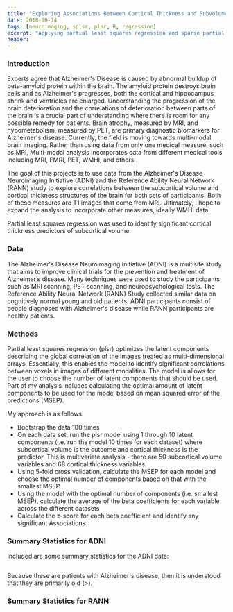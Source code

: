 ```yaml
---
title: "Exploring Associations Between Cortical Thickness and Subvolume Measures Using Partial Least Squares Regression and Sparse Partial Least Squares Regression"
date: 2018-10-14
tags: [neuroimaging, splsr, plsr, R, regression]
excerpt: "Applying partial least squares regression and sparse partial least squares regression to the Alzheimer's Disease Neuroimaging Initiative data to identify networks of correlations between cortical thickness measures and subcortical volume measures"
header:
---
```


### Introduction
Experts agree that Alzheimer's Disease is caused by abnormal buildup of beta-amyloid protein within the brain. The amyloid protein destroys brain cells and as Alzheimer's progresses, both the cortical and hippocampus shrink and ventricles are enlarged. Understanding the progression of the brain deterioration and the correlations of deterioration between parts of the brain is a crucial part of understanding where there is room for any possible remedy for patients. Brain atrophy, measured by MRI, and hypometabolism, measured by PET, are primary diagnostic biomarkers for Alzheimer's disease. Currently, the field is moving towards multi-modal brain imaging. Rather than using data from only one medical measure, such as MRI, Multi-modal analysis incorporates data from different medical tools including MRI, FMRI, PET, WMHI, and others.

The goal of this projects is to use data from the Alzheimer's Disease Neuroimaging Initiative (ADNI) and the Reference Ability Neural Network (RANN) study to explore correlations between the subcortical volume and cortical thickness structures of the brain for both sets of participants. Both of these measures are T1 images that come from MRI. Ultimately, I hope to expand the analysis to incorporate other measures, ideally WMHI data.

Partial least squares regression was used to identify significant cortical thickness predictors of subcortical volume.

### Data
The Alzheimer's Disease Neuroimaging Initiative (ADNI) is a multisite study that aims to improve clinical trials for the prevention and treatment of Alzheimer’s disease. Many techniques were used to study the participants such as MRI scanning, PET scanning, and neuropsychological tests. The Reference Ability Neural Network (RANN) Study collected similar data on cognitively normal young and old patients. ADNI participants consist of people diagnosed with Alzheimer's disease while RANN participants are healthy patients.

### Methods
Partial least squares regression (plsr) optimizes the latent components describing the global correlation of the images treated as multi-dimensional arrays. Essentially, this enables the model to identify significant correlations between voxels in images of different modalities. The model is allows for the user to choose the number of latent components that should be used. Part of my analysis includes calculating the optimal amount of latent components to be used for the model based on mean squared error of the predictions (MSEP).

My approach is as follows:

* Bootstrap the data 100 times
* On each data set, run the plsr model using 1 through 10 latent components (i.e. run the model 10 times for each dataset) where subcortical volume is the outcome and cortical thickness is the predictor. This is multivariate analysis - there are 50 subcortical volume variables and 68 cortical thickness variables.
* Using 5-fold cross validation, calculate the MSEP for each model and choose the optimal number of components based on that with the smallest MSEP
* Using the model with the optimal number of components (i.e. smallest MSEP), calculate the average of the beta coefficients for each variable across the different datasets
* Calculate the z-score for each beta coefficient and identify any significant Associations

### Summary Statistics for ADNI
Included are some summary statistics for the ADNI data:

<p align="center">
<img src="{{ site.url }}{{ site.baseurl }}/images/plsr_table1.png" alt="" align="middle">
</p>

Because these are patients with Alzheimer's disease, then it is understood that they are primarily old (>).

### Summary Statistics for RANN

###
